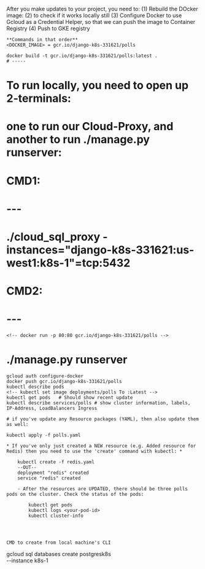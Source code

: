 After you make updates to your project, you need to:
    (1) Rebuild the DOcker image:
    (2) to check if it works locally still
    (3) Configure Docker to use Gcloud as a Credential Helper, so that we can push the image to Container Registry
    (4) Push to GKE registry

    **Commands in that order**
    <DOCKER_IMAGE> = gcr.io/django-k8s-331621/polls
      
    docker build -t gcr.io/django-k8s-331621/polls:latest .
    # -----
# To run locally, you need to open up 2-terminals:
# one to run our Cloud-Proxy, and another to run ./manage.py runserver:
#
# CMD1:
# --- 
# ./cloud_sql_proxy -instances="django-k8s-331621:us-west1:k8s-1"=tcp:5432
# CMD2:
# ---
    <!-- docker run -p 80:80 gcr.io/django-k8s-331621/polls -->
# ./manage.py runserver
    gcloud auth configure-docker
    docker push gcr.io/django-k8s-331621/polls
    kubectl describe pods
    <!-- kubectl set image deployments/polls To :Latest -->
    kubectl get pods   # Should show recent update
    kubectl describe services/polls # show cluster information, labels, IP-Address, LoadBalancers Ingress

    # if you've update any Resource packages (YAML), then also update them as well:

    kubectl apply -f polls.yaml

    * If you've only just created a NEW resource (e.g. Added resource for Redis) then you need to use the 'create' command with kubectl: *

        kubectl create -f redis.yaml
        --OUT--
        deployment "redis" created
        service "redis" created

        - After the resources are UPDATED, there should be three polls pods on the cluster. Check the status of the pods:

            kubectl get pods
            kubectl logs <your-pod-id>
            kubectl cluster-info
    
    
    
    
    CMD to create from local machine's CLI
gcloud sql databases create postgresk8s \
    --instance k8s-1
